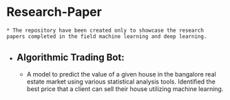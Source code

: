 # Research-Paper
    * The repository have been created only to showcase the research papers completed in the field machine learning and deep learning.
 

* ## Algorithmic Trading Bot:
     * A model to predict the value of a given house in the bangalore real estate market using various statistical analysis tools. 
     Identified the best price that a client can sell their house utilizing machine learning.
